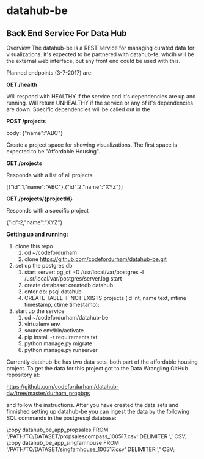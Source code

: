 # datahub-be
Back End Service For Data Hub
---
Overview
The datahub-be is a REST service for managing curated data for visualizations.  It's expected to be partnered with datahub-fe, whcih will be the external web interface, but any front end could be used with this.

Planned endpoints (3-7-2017) are:

**GET /health**

Will respond with HEALTHY if the service and it's dependencies are up and running.  Will return UNHEALTHY if the service or any of it's dependencies are down.  Specific dependencies will be called out in the 

**POST /projects**

body: {"name":"ABC"}

Create a project space for showing visualizations.  The first space is expected to be "Affordable Housing".

**GET /projects**

Responds with a list of all projects

[{"id":1,"name":"ABC"},{"id":2,"name":"XYZ"}]

**GET /projects/{projectId}**

Responds with a specific project

{"id":2,"name":"XYZ"}

**Getting up and running:**

1. clone this repo
    1. cd ~/codefordurham
    2. clone https://github.com/codefordurham/datahub-be.git
2. set up the postgres db
    1. start server: pg_ctl -D /usr/local/var/postgres -l /usr/local/var/postgres/server.log start
    2. create database: createdb datahub
    3. enter db: psql datahub
    4. CREATE TABLE IF NOT EXISTS projects (id int, name text, mtime timestamp, ctime timestamp);
3. start up the service
    1. cd ~/codefordurham/datahub-be
    2. virtualenv env
    3. source env/bin/activate
    4. pip install -r requirements.txt
    5. python manage.py migrate
    6. python manage.py runserver

Currently datahub-be has two data sets, both part of the affordable housing project. To get the data for this project got to the Data Wrangling GitHub repository at:

https://github.com/codefordurham/datahub-dw/tree/master/durham_propbgs

and follow the instructions. After you have created the data sets and finnished setting up datahub-be you can ingest the data by the following SQL commands in the postgresql database:

\copy datahub_be_app_propsales FROM '/PATH/TO/DATASET/propsalescompass_100517.csv' DELIMITER ',' CSV;
\copy datahub_be_app_singfamhouse FROM '/PATH/TO/DATASET/singfamhouse_100517.csv' DELIMITER ',' CSV;